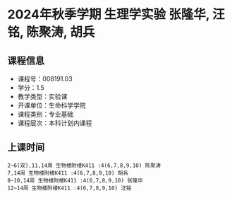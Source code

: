 # 2024年秋季学期 生理学实验 张隆华, 汪铭, 陈聚涛, 胡兵






## 课程信息

- 课程号：008191.03
- 学分：1.5
- 教学类型：实验课
- 开课单位：生命科学学院
- 课程类别：专业基础
- 课程层次：本科计划内课程

## 上课时间

```
2~6(双),11,14周 生物楼附楼K411 :4(6,7,8,9,10) 陈聚涛
7,14周 生物楼附楼K411 :4(6,7,8,9,10) 胡兵
8~10,14周 生物楼附楼K411 :4(6,7,8,9,10) 张隆华
12~14周 生物楼附楼K411 :4(6,7,8,9,10) 汪铭
```

